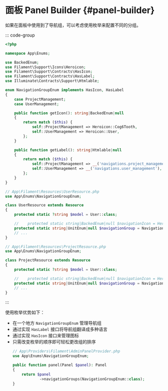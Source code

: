 # 面板 Panel Builder {#panel-builder}

如果在面板中使用到了导航组，可以考虑使用枚举来配置不同的分组。

::: code-group
```php [定义导航组枚举]
<?php

namespace App\Enums;

use BackedEnum;
use Filament\Support\Icons\Heroicon;
use Filament\Support\Contracts\HasIcon;
use Filament\Support\Contracts\HasLabel;
use Illuminate\Contracts\Support\Htmlable;

enum NavigationGroupEnum implements HasIcon, HasLabel
{
    case ProjectManagement;
    case UserManagement;

    public function getIcon(): string|BackedEnum|null
    {
        return match ($this) {
            self::ProjectManagement => Heroicon::Cog6Tooth,
            self::UserManagement => Heroicon::User,
        };
    }

    public function getLabel(): string|Htmlable|null
    {
        return match ($this) {
            self::ProjectManagement => __('navigations.project_management'),
            self::UserManagement => __('navigations.user_management'),
        };
    }
}
```

```php [UserResource 使用]
// App\Filament\Resources\UserResource.php
use App\Enums\NavigationGroupEnum;

class UserResource extends Resource
{
    protected static ?string $model = User::class;

    //    protected static string|BackedEnum|null $navigationIcon = Heroicon::Users;
    protected static string|UnitEnum|null $navigationGroup = NavigationGroupEnum::UserManagement;
    // ...
}

```
```php [ProjectResource 使用]
// App\Filament\Resources\ProjectResource.php
use App\Enums\NavigationGroupEnum;

class ProjectResource extends Resource
{
    protected static ?string $model = User::class;

    //    protected static string|BackedEnum|null $navigationIcon = Heroicon::Bars3;
    protected static string|UnitEnum|null $navigationGroup = NavigationGroupEnum::ProjectManagement;
    // ...
}
```
:::

使用枚举优势如下：

- 在一个地方 `NavigationGroupEnum` 管理导航组
- 通过实现 `HasLabel` 接口将导航组翻译成多种语言
- 通过实现 `HasIcon` 接口来管理图标
- 只需改变枚举的顺序即可轻松更改组的排序
    ```php
    // App\Providers\Filament\AdminPanelProvider.php
    use App\Enums\NavigationGroupEnum;
  
    public function panel(Panel $panel): Panel
    {
        return $panel
                ->navigationGroups(NavigationGroupEnum::class);
    }
    ```
